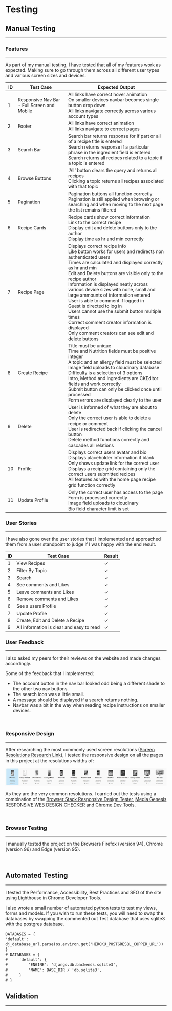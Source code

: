 # **Testing**

## **Manual Testing**
---
### **Features**
---
As part of my manual testing, I have tested that all of my features work as expected. Making sure to go through them across all different user types and various screen sizes and devices.

| ID | Test Case | Expected Output |
|---|---|---|
| 1 | Responsive Nav Bar - Full Screen and Mobile | All links have correct hover animation <br> On smaller devices navbar becomes single button drop down <br> All links navigate correctly across various account types |
| 2 | Footer | All links have correct animation <br> All links navigate to correct pages |
| 3 | Search Bar | Search bar returns response for if part or all of a recipe title is entered <br> Search returns response if a particular phrase in the ingredient field is entered <br> Search returns all recipes related to a topic if a topic is entered |
| 4 | Browse Buttons | 'All' button clears the query and returns all recipes <br> Clicking a topic returns all recipes associated with that topic |
| 5 | Pagination | Pagination buttons all function correctly <br> Pagination is still applied when browsing or searching and when moving to the next page the list remains filtered |
| 6 | Recipe Cards | Recipe cards show correct information <br> Link to the correct recipe <br> Display edit and delete buttons only to the author <br> Display time as hr and min correctly |
| 7 | Recipe Page | Displays correct recipe info <br> Like button works for users and redirects non authenticated users <br> Times are calculated and displayed correctly as hr and min <br> Edit and Delete buttons are visible only to the recipe author <br> Information is displayed neatly across various device sizes with none, small and large ammounts of information entered <br> User is able to comment if logged in <br> Guest is directed to log in <br> Users cannot use the submit button multiple times <br> Correct comment creator information is displayed <br> Only comment creators can see edit and delete buttons |
| 8 | Create Recipe | Title must be unique <br> Time and Nutrition fields must be positive integer <br> A topic and an allergy field must be selected <br> Image field uploads to cloudinary database <br> Difficulty is a selection of 3 options <br> Intro, Method and Ingredients are CKEditor fields and work correctly <br> Submit button can only be clicked once until processed <br> Form errors are displayed clearly to the user |
| 9 | Delete | User is informed of what they are about to delete <br> Only the correct user is able to delete a recipe or comment <br> User is redirected back if clicking the cancel button <br> Delete method functions correctly and cascades all relations |
| 10 | Profile | Displays correct users avatar and bio <br> Displays placeholder information if blank <br> Only shows update link for the correct user <br> Displays a recipe grid containing only the correct users submitted recipes <br> All features as with the home page recipe grid function correctly |
| 11 | Update Profile | Only the correct user has access to the page <br> Form is processed correctly <br> Image field uploads to cloudinary <br> Bio field character limit is set |

### **User Stories**
---
I have also gone over the user stories that I implemented and approached them from a user standpoint to judge if I was happy with the end result.

| ID | Test Case | Result |
|---|---|---|
| 1 | View Recipes | ✓ |
| 2 | Filter By Topic | ✓ |
| 3 | Search | ✓ |
| 4 | See comments and Likes | ✓ |
| 5 | Leave comments and Likes | ✓ |
| 6 | Remove comments and Likes | ✓ |
| 6 | See a users Profile | ✓ |
| 7 | Update Profile | ✓ |
| 8 | Create, Edit and Delete a Recipe | ✓ |
| 9 | All information is clear and easy to read | ✓ |

### **User Feedback**
---
I also asked my peers for their reviews on the website and made changes accordingly.

Some of the feedback that I implemented:
- The account button in the nav bar looked odd being a different shade to the other two nav buttons.
- The search icon was a little small.
- A message should be displayed if a search returns nothing.
- Navbar was a bit in the way when reading recipe instructions on smaller devices.

<br>

### **Responsive Design**
---
After researching the most commonly used screen resolutions ([Screen Resolutions Research Link](https://www.browserstack.com/guide/responsive-design-breakpoints)), I tested the responsive design on all the pages in this project at the resolutions widths of:

![Resolutions Image](/readme/assets/resolutions.jpg)

As they are the very common resolutions. I carried out the tests using a combination of the [Browser Stack Responsive Design Tester](https://www.browserstack.com/responsive), [Media Genesis RESPONSIVE WEB DESIGN CHECKER](https://responsivedesignchecker.com/) and [Chrome Dev Tools](https://developer.chrome.com/docs/devtools/). 

<br>

### **Browser Testing**
---
I manually tested the project on the Browsers Firefox (version 94), Chrome (version 96) and Edge (version 95).

<br>

## **Automated Testing**
---

I tested the Performance, Accessibility, Best Practices and SEO of the site using Lighthouse in Chrome Developer Tools.

I also wrote a small number of automated python tests to test my views, forms and models.
If you wish to run these tests, you will need to swap the databases by swapping the commented out Test database that uses sqlite3 with the postgres database.

    DATABASES = {
    'default': dj_database_url.parse(os.environ.get('HEROKU_POSTGRESQL_COPPER_URL'))
    }
    # DATABASES = {
    #     'default': {
    #         'ENGINE': 'django.db.backends.sqlite3',
    #         'NAME': BASE_DIR / 'db.sqlite3',
    #     }
    # }

## **Validation**
___
